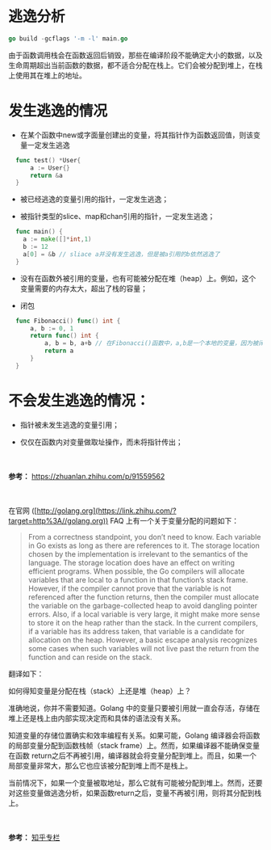 # 逃逸分析

```go
go build -gcflags '-m -l' main.go
```

由于函数调用栈会在函数返回后销毁，那些在编译阶段不能确定大小的数据，以及生命周期超出当前函数的数据，都不适合分配在栈上。它们会被分配到堆上，在栈上使用其在堆上的地址。


# 发生逃逸的情况

- 在某个函数中new或字面量创建出的变量，将其指针作为函数返回值，则该变量一定发生逃逸

```go
  func test() *User{
      a := User{}
      return &a
  }
```



- 被已经逃逸的变量引用的指针，一定发生逃逸；

- 被指针类型的slice、map和chan引用的指针，一定发生逃逸；

```go
  func main() {
  	a := make([]*int,1)
  	b := 12
  	a[0] = &b // sliace a并没有发生逃逸，但是被a引用的b依然逃逸了
  }
```

- 没有在函数外被引用的变量，也有可能被分配在堆（heap）上。例如，这个变量需要的内存太大，超出了栈的容量；

- 闭包

```go
  func Fibonacci() func() int {
      a, b := 0, 1
      return func() int {
          a, b = b, a+b // 在Fibonacci()函数中，a,b是一个本地的变量，因为被闭包引用，所以被分配在了堆上。
          return a
      }
  }
```





# 不会发生逃逸的情况：

- 指针被未发生逃逸的变量引用；
  
- 仅仅在函数内对变量做取址操作，而未将指针传出；


<br></br>
**参考：** https://zhuanlan.zhihu.com/p/91559562


<br></br>
在官网 ([http://golang.org](https://link.zhihu.com/?target=http%3A//golang.org)) FAQ 上有一个关于变量分配的问题如下：

> From a correctness standpoint, you don’t need to know. Each variable in Go exists as long as there are references to it. The storage location chosen by the implementation is irrelevant to the semantics of the language. The storage location does have an effect on writing efficient programs. When possible, the Go compilers will allocate variables that are local to a function in that function’s stack frame. However, if the compiler cannot prove that the variable is not referenced after the function returns, then the compiler must allocate the variable on the garbage-collected heap to avoid dangling pointer errors. Also, if a local variable is very large, it might make more sense to store it on the heap rather than the stack. In the current compilers, if a variable has its address taken, that variable is a candidate for allocation on the heap. However, a basic escape analysis recognizes some cases when such variables will not live past the return from the function and can reside on the stack.

翻译如下：

如何得知变量是分配在栈（stack）上还是堆（heap）上？

准确地说，你并不需要知道。Golang 中的变量只要被引用就一直会存活，存储在堆上还是栈上由内部实现决定而和具体的语法没有关系。

知道变量的存储位置确实和效率编程有关系。如果可能，Golang 编译器会将函数的局部变量分配到函数栈帧（stack frame）上。然而，如果编译器不能确保变量在函数 return之后不再被引用，编译器就会将变量分配到堆上。而且，如果一个局部变量非常大，那么它也应该被分配到堆上而不是栈上。

当前情况下，如果一个变量被取地址，那么它就有可能被分配到堆上。然而，还要对这些变量做逃逸分析，如果函数return之后，变量不再被引用，则将其分配到栈上。


<br></br>
**参考：** [知乎专栏](https://zhuanlan.zhihu.com/p/410164586)



